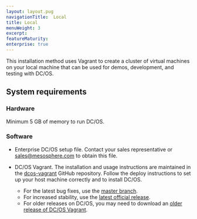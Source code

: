 ```yaml
---
layout: layout.pug
navigationTitle:  Local
title: Local
menuWeight: 3
excerpt:
featureMaturity:
enterprise: true
---
```







This installation method uses Vagrant to create a cluster of virtual machines on your local machine that can be used for demos, development, and testing with DC/OS.

## System requirements

### Hardware
Minimum 5 GB of memory to run DC/OS.

### Software
- Enterprise DC/OS setup file. Contact your sales representative or <a href="mailto:sales@mesosphere.com">sales@mesosphere.com</a> to obtain this file.
- DC/OS Vagrant. The installation and usage instructions are maintained in the [dcos-vagrant](https://github.com/dcos/dcos-vagrant/) GitHub repository. Follow the deploy instructions to set up your host machine correctly and to install DC/OS.

    - For the latest bug fixes, use the [master branch](https://github.com/dcos/dcos-vagrant/).
    - For increased stability, use the [latest official release](https://github.com/dcos/dcos-vagrant/releases/latest/).
    - For older releases on DC/OS, you may need to download an [older release of DC/OS Vagrant](https://github.com/dcos/dcos-vagrant/releases/).
